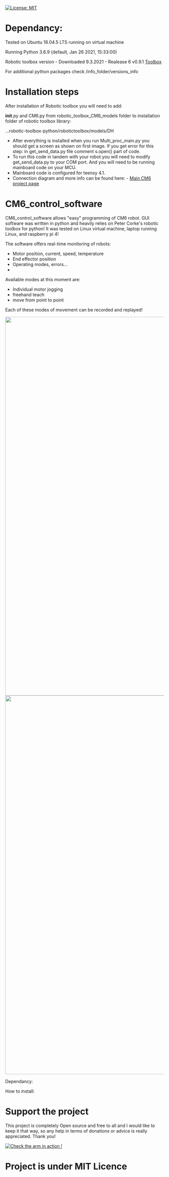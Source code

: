 [![License: MIT](https://img.shields.io/badge/License-MIT-green.svg)](https://opensource.org/licenses/MIT)

# Dependancy:

Tested on Ubuntu 18.04.5 LTS running on virtual machine

Running Python 3.6.9 (default, Jan 26 2021, 15:33:00)

Robotic toolbox version - Downloaded 9.3.2021 - Realease 6 v0.9.1 [Toolbox](https://github.com/petercorke/robotics-toolbox-python)

For additional python packages check /info_folder/versions_info

# Installation steps

After installation of Robotic toolbox you will need to add:

__init__.py and CM6.py from robotic_toolbox_CM6_models folder to installation folder of robotic toolbox library: 

...robotic-toolbox-python/robotictoolbox/models/DH

* After everything is installed when you run Multi_proc_main.py you should get a screen as shown on first image. If you get error for this step: in get_send_data.py file comment s.open() part of code.
* To run this code in tandem with your robot you will need to modify get_send_data.py to your COM port. And you will need to be running mainboard code on your MCU.
* Mainboard code is configured for teensy 4.1.
* Connection diagram and more info can be found here: - [Main CM6 project page](https://github.com/PCrnjak/CM6_COBOT_ROBOT)


# CM6_control_software

CM6_control_software allows "easy" programming of CM6 robot. GUI software was written in python and heavily relies on Peter Corke's robotic toolbox for python! It was tested on Linux virtual machine, laptop running Linux, and raspberry pi 4!

The software offers real-time monitoring of robots:

* Motor position, current, speed, temperature
* End effector position
* Operating modes, errors...
* 
Available modes at this moment are:

* Individual motor jogging 
* freehand teach 
* move from point to point 

Each of these modes of movement can be recorded and replayed!

<img src="https://user-images.githubusercontent.com/30388414/125832896-2a89a1bf-fb66-4173-98a5-139b419b0507.png" width="1200"> 
<img src="https://user-images.githubusercontent.com/30388414/125832902-b11a0970-e8ef-4438-8df5-100ae0ac9608.png" width="1200"> 

Dependancy:


How to install:



# Support the project

This project is completely Open source and free to all and I would like to keep it that way, so any help 
in terms of donations or advice is really appreciated. Thank you!

[![Check the arm in action !](https://user-images.githubusercontent.com/30388414/86798915-a036ba00-c071-11ea-824d-4456f2cdf797.png)](https://paypal.me/PCrnjak?locale.x=en_US)

# Project is under MIT Licence
